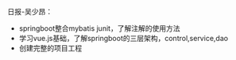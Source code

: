 日报-吴少昂：

- springboot整合mybatis junit，了解注解的使用方法
- 学习vue.js基础，了解springboot的三层架构，control,service,dao
- 创建完整的项目工程